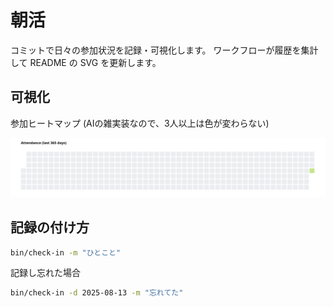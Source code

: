 # 朝活

コミットで日々の参加状況を記録・可視化します。
ワークフローが履歴を集計して README の SVG を更新します。

## 可視化

参加ヒートマップ (AIの雑実装なので、3人以上は色が変わらない)

![heatmap](assets/heatmap.svg)

## 記録の付け方

```bash
bin/check-in -m "ひとこと"
```

記録し忘れた場合
```bash
bin/check-in -d 2025-08-13 -m "忘れてた"
```
